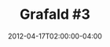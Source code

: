 ---
title: "Grafald #3"
type: "image"
date: 2012-04-17T02:00:00-04:00
draft: false
categories: ["Projects"]
image_path: "../img/2012/3.png"
alt_text: ""
is_subpage: true
---